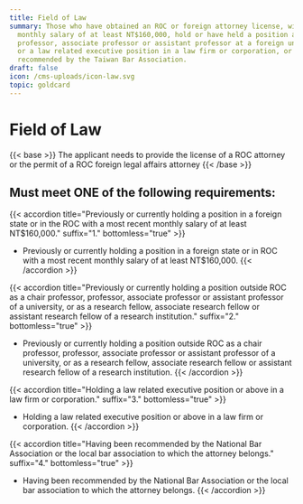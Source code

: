 ```yaml
---
title: Field of Law
summary: Those who have obtained an ROC or foreign attorney license, with a
  monthly salary of at least NT$160,000, hold or have held a position as a
  professor, associate professor or assistant professor at a foreign university,
  or a law related executive position in a law firm or corporation, or have been
  recommended by the Taiwan Bar Association.
draft: false
icon: /cms-uploads/icon-law.svg
topic: goldcard
---
```

# Field of Law

{{< base >}}
The applicant needs to provide the license of a ROC attorney or the permit of a ROC foreign legal affairs attorney
{{< /base >}}

## Must meet **ONE** of the following requirements:

{{< accordion title="Previously or currently holding a position in a foreign state or in the ROC with a most recent monthly salary of at least NT$160,000." suffix="1." bottomless="true" >}}
* Previously or currently holding a position in a foreign state or in ROC with a most recent monthly salary of at least NT$160,000.
{{< /accordion >}}

{{< accordion title="Previously or currently holding a position outside ROC as a chair professor, professor, associate professor or assistant professor of a university, or as a research fellow, associate research fellow or assistant research fellow of a research institution." suffix="2." bottomless="true" >}}
* Previously or currently holding a position outside ROC as a chair professor, professor, associate professor or assistant professor of a university, or as a research fellow, associate research fellow or assistant research fellow of a research institution.
{{< /accordion >}}

{{< accordion title="Holding a law related executive position or above in a law firm or corporation." suffix="3." bottomless="true" >}}
* Holding a law related executive position or above in a law firm or corporation.
{{< /accordion >}}

{{< accordion title="Having been recommended by the National Bar Association or the local bar association to which the attorney belongs." suffix="4." bottomless="true" >}}
* Having been recommended by the National Bar Association or the local bar association to which the attorney belongs.
{{< /accordion >}}